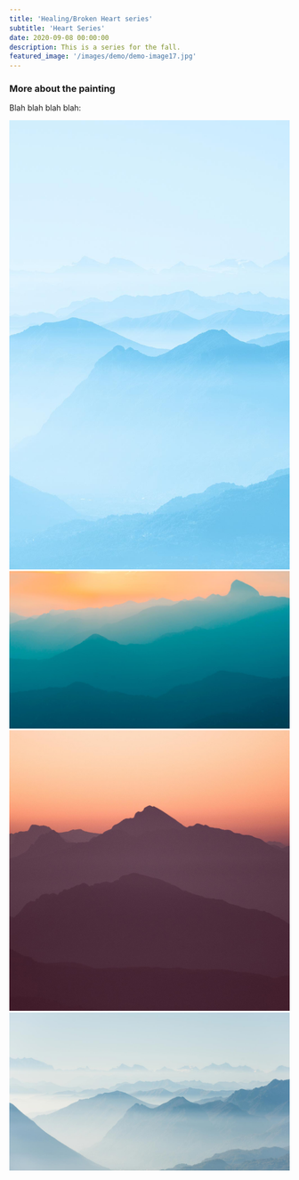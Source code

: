 ```yaml
---
title: 'Healing/Broken Heart series'
subtitle: 'Heart Series'
date: 2020-09-08 00:00:00
description: This is a series for the fall.
featured_image: '/images/demo/demo-image17.jpg'
---
```



### More about the painting

Blah blah blah blah:

<div class="gallery" data-columns="3">
	<img src="/images/demo/demo-portrait.jpg">
	<img src="/images/demo/demo-landscape.jpg">
	<img src="/images/demo/demo-square.jpg">
	<img src="/images/demo/demo-landscape-2.jpg">
</div>